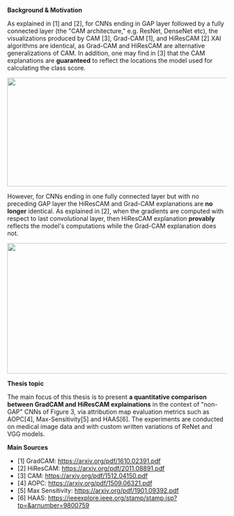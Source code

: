 **Background & Motivation**

As explained in [1] and [2], for CNNs ending in GAP layer followed by a fully connected layer (the "CAM architecture," e.g. ResNet, DenseNet etc), 
the visualizations produced by CAM [3], Grad-CAM [1], and HiResCAM [2] XAI algorithms are identical, as Grad-CAM and HiResCAM are alternative generalizations of CAM. 
In addition, one may find in [3] that the CAM explanations are **guaranteed** to reflect the locations the model used for calculating the class score.

<p align="center">
     <img src="https://user-images.githubusercontent.com/55101427/218502267-04f955ad-583f-471d-b9fe-8a6176f9918f.png" height="250" width="550" />
   </p>

However, for CNNs ending in one fully connected layer but with no preceding GAP layer the HiResCAM and Grad-CAM explanations are **no longer** identical.
As explained in [2], when the gradients are computed with respect to last convolutional layer, then HiResCAM explanation **provably** reflects the model's computations 
while the Grad-CAM explanation does not.

<p align="center">
     <img src="https://user-images.githubusercontent.com/55101427/218503517-dbc6f754-d487-4382-a5b4-ab48ef9a6552.png" height="300" width="550" />
   </p>

**Thesis topic**

The main focus of this thesis is to present **a quantitative comparison between GradCAM and HiResCAM explainations** in the context of "non-GAP" CNNs of Figure 3,
via attribution map evaluation metrics such as AOPC[4], Max-Sensitivity[5] and HAAS[6]. The experiments are conducted on medical image data and with custom written
variations of ReNet and VGG models.

**Main Sources**
  - [1] GradCAM: https://arxiv.org/pdf/1610.02391.pdf
  - [2] HiResCAM: https://arxiv.org/pdf/2011.08891.pdf
  - [3] CAM: https://arxiv.org/pdf/1512.04150.pdf
  - [4] AOPC: https://arxiv.org/pdf/1509.06321.pdf
  - [5] Max Sensitivity: https://arxiv.org/pdf/1901.09392.pdf
  - [6] HAAS: https://ieeexplore.ieee.org/stamp/stamp.jsp?tp=&arnumber=9800759
